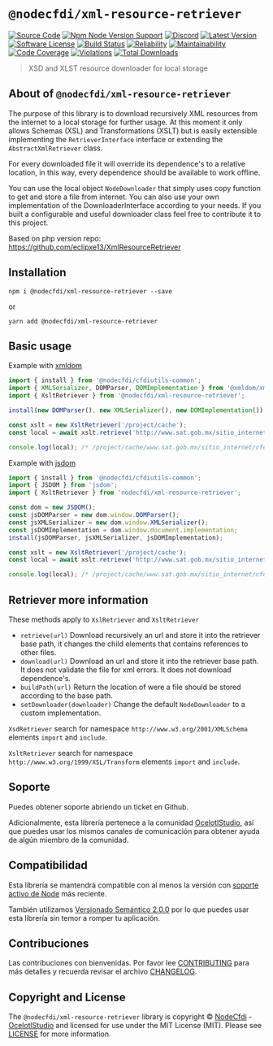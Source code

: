 # `@nodecfdi/xml-resource-retriever`

[![Source Code][badge-source]][source]
[![Npm Node Version Support][badge-node-version]][node-version]
[![Discord][badge-discord]][discord]
[![Latest Version][badge-release]][release]
[![Software License][badge-license]][license]
[![Build Status][badge-build]][build]
[![Reliability][badge-reliability]][reliability]
[![Maintainability][badge-maintainability]][maintainability]
[![Code Coverage][badge-coverage]][coverage]
[![Violations][badge-violations]][violations]
[![Total Downloads][badge-downloads]][downloads]

> XSD and XLST resource downloader for local storage

## About of `@nodecfdi/xml-resource-retriever`

The purpose of this library is to download recursively XML resources from the internet to a local storage for further
usage. At this moment it only allows Schemas (XSL) and Transformations (XSLT) but is easily extensible implementing
the `RetrieverInterface` interface or extending the `AbstractXmlRetriever` class.

For every downloaded file it will override its dependence's to a relative location, in this way, every dependence should
be available to work offline.

You can use the local object `NodeDownloader` that simply uses copy function to get and store a file from internet. You
can also use your own implementation of the DownloaderInterface according to your needs. If you built a configurable and
useful downloader class feel free to contribute it to this project.

Based on php version repo: <https://github.com/eclipxe13/XmlResourceRetriever>

## Installation

```shell
npm i @nodecfdi/xml-resource-retriever --save
```

or

```shell
yarn add @nodecfdi/xml-resource-retriever
```

## Basic usage

Example with [xmldom](https://www.npmjs.com/package/@xmldom/xmldom)

```ts
import { install } from '@nodecfdi/cfdiutils-common';
import { XMLSerializer, DOMParser, DOMImplementation } from '@xmldom/xmldom';
import { XsltRetriever } from '@nodecfdi/xml-resource-retriever';

install(new DOMParser(), new XMLSerializer(), new DOMImplementation());

const xslt = new XsltRetriever('/project/cache');
const local = await xslt.retrieve('http://www.sat.gob.mx/sitio_internet/cfd/3/cadenaoriginal_3_3/cadenaoriginal_3_3.xslt');

console.log(local); /* /project/cache/www.sat.gob.mx/sitio_internet/cfd/3/cadenaoriginal_3_3/cadenaoriginal_3_3.xslt */
```

Example with [jsdom](https://www.npmjs.com/package/jsdom)

```ts
import { install } from '@nodecfdi/cfdiutils-common';
import { JSDOM } from 'jsdom';
import { XsltRetriever } from 'nodecfdi/xml-resource-retriever';

const dom = new JSDOM();
const jsDOMParser = new dom.window.DOMParser();
const jsXMLSerializer = new dom.window.XMLSerializer();
const jsDOMImplementation = dom.window.document.implementation;
install(jsDOMParser, jsXMLSerializer, jsDOMImplementation);

const xslt = new XsltRetriever('/project/cache');
const local = await xslt.retrieve('http://www.sat.gob.mx/sitio_internet/cfd/3/cadenaoriginal_3_3/cadenaoriginal_3_3.xslt');

console.log(local); /* /project/cache/www.sat.gob.mx/sitio_internet/cfd/3/cadenaoriginal_3_3/cadenaoriginal_3_3.xslt */
```

## Retriever more information

These methods apply to `XslRetriever` and `XsltRetriever`

- `retrieve(url)` Download recursively an url and store it into the retriever base path, it changes the child elements
  that contains references to other files.
- `download(url)`  Download an url and store it into the retriever base path. It does not validate the file for xml
  errors. It does not download dependence's.
- `buildPath(url)` Return the location of were a file should be stored according to the base path.
- `setDownloader(downloader)` Change the default `NodeDownloader` to a custom implementation.

`XsdRetriever` search for namespace `http://www.w3.org/2001/XMLSchema` elements `import` and `include`.

`XsltRetriever` search for namespace `http://www.w3.org/1999/XSL/Transform` elements `import` and `include`.

## Soporte

Puedes obtener soporte abriendo un ticket en Github.

Adicionalmente, esta librería pertenece a la comunidad [OcelotlStudio](https://ocelotlstudio.com), así que puedes usar los mismos canales de comunicación para obtener ayuda de algún miembro de la comunidad.

## Compatibilidad

Esta librería se mantendrá compatible con al menos la versión con
[soporte activo de Node](https://nodejs.org/es/about/releases/) más reciente.

También utilizamos [Versionado Semántico 2.0.0](https://semver.org/lang/es/) por lo que puedes usar esta librería sin temor a romper tu aplicación.

## Contribuciones

Las contribuciones con bienvenidas. Por favor lee [CONTRIBUTING][] para más detalles y recuerda revisar el archivo [CHANGELOG][].

## Copyright and License

The `@nodecfdi/xml-resource-retriever` library is copyright © [NodeCfdi](https://github.com/nodecfdi) - [OcelotlStudio](https://ocelotlstudio.com) and licensed for use under the MIT License (MIT). Please see [LICENSE][] for more information.

[contributing]: https://github.com/nodecfdi/xml-resource-retriever/blob/main/CONTRIBUTING.md
[changelog]: https://github.com/nodecfdi/xml-resource-retriever/blob/main/CHANGELOG.md

[source]: https://github.com/nodecfdi/xml-resource-retriever
[node-version]: https://www.npmjs.com/package/@nodecfdi/xml-resource-retriever
[discord]: https://discord.gg/AsqX8fkW2k
[release]: https://www.npmjs.com/package/@nodecfdi/xml-resource-retriever
[license]: https://github.com/nodecfdi/xml-resource-retriever/blob/main/LICENSE
[build]: https://github.com/nodecfdi/xml-resource-retriever/actions/workflows/build.yml?query=branch:main
[reliability]:https://sonarcloud.io/component_measures?id=nodecfdi_xml-resource-retriever&metric=Reliability
[maintainability]: https://sonarcloud.io/component_measures?id=nodecfdi_xml-resource-retriever&metric=Maintainability
[coverage]: https://sonarcloud.io/component_measures?id=nodecfdi_xml-resource-retriever&metric=Coverage
[violations]: https://sonarcloud.io/project/issues?id=nodecfdi_xml-resource-retriever&resolved=false
[downloads]: https://www.npmjs.com/package/@nodecfdi/xml-resource-retriever

[badge-source]: https://img.shields.io/badge/source-nodecfdi/xml--resource--retriever-blue.svg?logo=github
[badge-node-version]: https://img.shields.io/node/v/@nodecfdi/xml-resource-retriever.svg?logo=nodedotjs
[badge-discord]: https://img.shields.io/discord/459860554090283019?logo=discord
[badge-release]: https://img.shields.io/npm/v/@nodecfdi/xml-resource-retriever.svg?logo=npm
[badge-license]: https://img.shields.io/github/license/nodecfdi/xml-resource-retriever.svg?logo=open-source-initiative
[badge-build]: https://img.shields.io/github/workflow/status/nodecfdi/xml-resource-retriever/build/main?logo=github-actions
[badge-reliability]: https://sonarcloud.io/api/project_badges/measure?project=nodecfdi_xml-resource-retriever&metric=reliability_rating
[badge-maintainability]: https://sonarcloud.io/api/project_badges/measure?project=nodecfdi_xml-resource-retriever&metric=sqale_rating
[badge-coverage]: https://img.shields.io/sonar/coverage/nodecfdi_xml-resource-retriever/main?logo=sonarcloud&server=https%3A%2F%2Fsonarcloud.io
[badge-violations]: https://img.shields.io/sonar/violations/nodecfdi_xml-resource-retriever/main?format=long&logo=sonarcloud&server=https%3A%2F%2Fsonarcloud.io
[badge-downloads]: https://img.shields.io/npm/dm/@nodecfdi/xml-resource-retriever.svg?logo=npm
